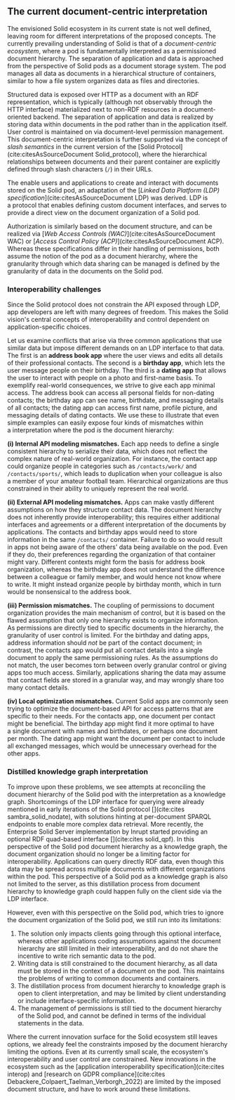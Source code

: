 ## The current document-centric interpretation
<!-- The first interpretation we look at is document-centric. -->
The envisioned Solid ecosystem in its current state is not well defined, 
leaving room for different interpretations of the proposed concepts.
The currently prevailing understanding of Solid
is that of a _document-centric ecosystem_,
where a pod is fundamentally interpreted
as a permissioned document hierarchy.
The separation of application and data is approached
from the perspective of Solid pods as a document storage system.
The pod manages all data as documents in a hierarchical structure of containers,
similar to how a file system organizes data
as files and directories.

Structured data is exposed over HTTP as a document with an RDF representation,
which is typically (although not observably through the HTTP interface)
materialized next to non-RDF resources in a document-oriented backend.
The separation of application and data is realized
by storing data within documents in the pod
rather than in the application itself.
User control is maintained on via document-level permission management.
This document-centric interpretation is
further supported via the concept of *slash semantics*
in the current version of the [Solid Protocol](cite:citesAsSourceDocument Solid_protocol),
where the hierarchical relationships between documents and their parent container are 
explicitly defined through slash characters (`/`) in their URLs.

<!-- read/write interface  -->
The enable users and applications to create and interact with documents stored on the Solid pod,
an adaptation of the [_Linked Data Platform (LDP) specification_](cite:citesAsSourceDocument LDP) was derived.
LDP is a protocol that enables defining custom document interfaces,
and serves to provide a direct view on the document organization of a Solid pod.
<!--  The authorization interface -->
Authorization is similarly based on the document structure,
and can be realized via
[_Web Access Controls (WAC)_](cite:citesAsSourceDocument WAC) 
or [_Access Control Policy (ACP)_](cite:citesAsSourceDocument ACP).
Whereas these specifications differ in their handling of permissions,
both assume the notion of the pod as a document hierarchy,
where the granularity through which data sharing can be managed
is defined by the granularity of data in the documents on the Solid pod.

### Interoperability challenges
<!-- Interoperability problems -->
Since the Solid protocol does not constrain the API exposed through LDP,
app developers are left with many degrees of freedom.
This makes the Solid vision's central concepts of interoperability and control
dependent on application-specific choices.

<!-- This proposes Solid as a document-centric ecosystem. -->
Let us examine conflicts that arise
via three common applications that use similar data
but impose different demands on an LDP interface to that data.
The first is an **address book app**
where the user views and edits
all details of their professional contacts.
The second is a **birthday app**,
which lets the user message people on their birthday.
The third is a **dating app**
that allows the user to interact with people
on a photo and first-name basis.
To exemplify real-world consequences,
we strive to give each app minimal access.
The address book can access all personal fields for non-dating contacts;
the birthday app can see name, birthdate, and messaging details of all contacts;
the dating app can access first name, profile picture,
and messaging details of dating contacts.
We use these to illustrate that even simple examples
can easily expose four kinds of mismatches
within a interpretation where the pod _is_ the document hierarchy:

<!-- hierarchy mismatch -->
**(i) Internal API modeling mismatches.**
Each app needs to define a single consistent hierarchy
to serialize their data,
which does not reflect the complex nature of real-world organization.
For instance,
the contact app could organize people in categories
such as `/contacts/work/` and `/contacts/sports/`,
which leads to duplication when your colleague
is also a member of your amateur football team.
Hierarchical organizations are thus constrained
in their ability to uniquely represent the real world.

**(ii) External API modeling mismatches.**
Apps can make vastly different assumptions 
on how they structure contact data.
The document hierarchy does not inherently provide interoperability;
this requires either additional interfaces and agreements
or a different interpretation of the documents by applications.
The contacts and birthday apps would need
to store information in the same `/contacts/` container.
Failure to do so would result in apps not being aware of 
the others' data being available on the pod.
Even if they do,
their preferences regarding the organization of that container might vary.
Different contexts might form the basis for address book organization,
whereas the birthday app does not understand
the difference between a colleague or family member,
and would hence not know where to write.
It might instead organize people by birthday month,
which in turn would be nonsensical to the address book.

**(iii) Permission mismatches.**
The coupling of permissions to document organization
provides the main mechanism of control,
but it is based on the flawed assumption
that only one hierarchy exists to organize information.
As permissions are directly tied to specific documents in the hierarchy,
the granularity of user control is limited.
For the birthday and dating apps,
address information should _not_ be part of the contact document;
in contrast, the contacts app
would put all contact details into a single document
to apply the same permissioning rules.
As the assumptions do not match,
the user becomes torn between overly granular control
or giving apps too much access.
Similarly, applications sharing the data may assume 
that contact fields are stored in a granular way,
and may wrongly share too many contact details.

**(iv) Local optimization mismatches.**
Current Solid apps are commonly seen
trying to optimize the document-based API
for access patterns that are specific to their needs.
For the contacts app,
one document per contact might be beneficial.
The birthday app might find it more optimal
to have a single document with names and birthdates,
or perhaps one document per month.
The dating app might want the document per contact
to include all exchanged messages,
which would be unnecessary overhead for the other apps.

### Distilled knowledge graph interpretation
<!-- The document-centric vision as a KG -->
To improve upon these problems, 
we see attempts at reconciling the document hierarchy
of the Solid pod with the interpretation as a knowledge graph.
Shortcomings of the LDP interface for querying
were already mentioned in early iterations of the Solid protocol [](cite:cites sambra_solid_nodate),
with solutions hinting at per-document SPARQL endpoints
to enable more complex data retrieval.
More recently, the Enterprise Solid Server implementation by Inrupt 
started providing an optional RDF quad-based interface [](cite:cites solid_qpf). 
In this perspective of the Solid pod document hierarchy as a knowledge graph,
the document organization should no longer
be a limiting factor for interoperability.
Applications can query directly RDF data,
even though this data may be spread across 
multiple documents with different organizations within the pod.
This perspective of a Solid pod as a knowledge graph is also 
not limited to the server, as this distillation process
from document hierarchy to knowledge graph
could happen fully on the client side via the LDP interface.

<!-- Still has problems -->
However, even with this perspective on the Solid pod, 
which tries to ignore the document organization of the Solid pod,
we still run into its limitations:

1. The solution only impacts clients going through this optional interface,
whereas other applications coding assumptions against the 
document hierarchy are still limited in their interoperability, 
and do not share the incentive to write rich semantic data to the pod.
2. Writing data is still constrained to the document hierarchy,
as all data must be stored in the context of a document on the pod.
This maintains the problems of writing to common
documents and containers.
3. The distillation process from document hierarchy to knowledge graph
is open to client interpretation, and may be limited by client understanding
or include interface-specific information.
4. The management of permissions is still
tied to the document hierarchy of the Solid pod, and cannot be
defined in terms of the individual statements in the data.

Where the current innovation surface for the Solid ecosystem still leaves options,
we already feel the constraints imposed by the document hierarchy limiting the options.
Even at its currently small scale, 
the ecosystem's interoperability and user control are constrained.
New innovations in the ecosystem
such as the [application interoperability specification](cite:cites interop)
and [research on GDPR compliance](cite:cites Debackere_Colpaert_Taelman_Verborgh_2022)
are limited by the imposed document structure,
and have to work around these limitations.
